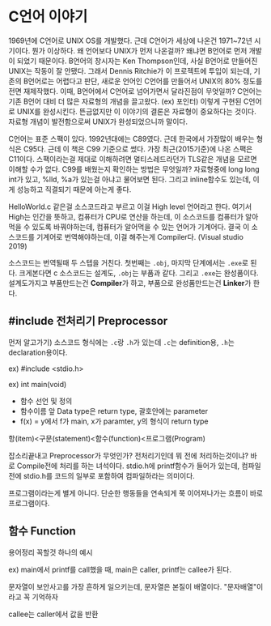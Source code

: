 # C언어 이야기

1969년에 C언어로 UNIX OS를 개발했다. 근데 C언어가 세상에 나온건 1971~72년 시기이다. 뭔가 이상하다. 왜 언어보다 UNIX가 먼저 나온걸까? 왜냐면 B언어로 먼저 개발이 되었기 때문이다. B언어의 창시자는 Ken Thompson인데, 사실 B언어로 만들어진 UNIX는 작동이 잘 안됐다. 그래서 Dennis Ritchie가 이 프로젝트에 투입이 되는데, 기존의 B언어로는 어렵다고 판단, 새로운 언어인 C언어를 만들어서 UNIX의 80% 정도를 전면 재제작했다. 이때, B언어에서 C언어로 넘어가면서 달라진점이 무엇일까? C언어는 기존 B언어 대비 더 많은 자료형의 개념을 끌고왔다. (ex) 포인터) 이렇게 구현된 C언어로 UNIX를 완성시킨다. 뜬금없지만 이 이야기의 결론은 자료형이 중요하다는 것이다. 자료형 개념이 발전함으로써 UNIX가 완성되었으니까 말이다. 



C언어는 표준 스팩이 있다. 1992년대에는 C89였다. 근데 한국에서 가장많이 배우는 형식은 C95다. 근데 이 책은 C99 기준으로 썼다. 가장 최근(2015기준)에 나온 스팩은 C11이다. 스팩이라는걸 제대로 이해하려면 멀티스레드라던가 TLS같은 개념을 모르면 이해할 수가 없다. C99를 배웠는지 확인하는 방법은 무엇일까? 자료형중에 long long int가 있고, %lld, %a가 있는걸 아냐고 물어보면 된다. 그리고 inline함수도 있는데, 이게 성능하고 직결되기 때문에 아는게 좋다.

HelloWorld.c 같은걸 소스코드라고 부르고 이걸 High level 언어라고 한다. 여기서 High는 인간을 뜻하고, 컴퓨터가 CPU로 연산을 하는데, 이 소스코드를 컴퓨터가 알아먹을 수 있도록 바꿔야하는데, 컴퓨터가 알어먹을 수 있는 언어가 기계어다. 결국 이 소스코드를 기계어로 번역해야하는데, 이걸 해주는게 Compiler다. (Visual studio 2019) 

소스코드는 번역될때 두 스텝을 거친다. 첫번째는 `.obj`, 마지막 단계에서는 `.exe`로 된다. 크게본다면 c 소스코드는 설계도, `.obj`는 부품과 같다. 그리고 `.exe`는 완성품이다. 설계도가지고 부품만드는건 **Compiler**가 하고, 부품으로 완성품만드는건 **Linker**가 한다. 



## #include 전처리기 Preprocessor

먼저 알고가기) 소스코드 형식에는 `.c`랑 `.h`가 있는데 `.c`는 definition용, `.h`는 declaration용이다.

ex) #include <stdio.h>

ex) int main(void)

- 함수 선언 및 정의
- 함수이름 앞 Data type은 return type, 괄호안에는 parameter
- f(x) = y에서 f가 main, x가 paramter, y의 형식이 return type

항(item)<구문(statement)<함수(function)<프로그램(Program)



잡소리끝내고 Preprocessor가 무엇인가? 전처리기인데 뭐 전에 처리하는것이냐? 바로 Compile전에 처리를 하는 녀석이다. stdio.h에 printf함수가 들어가 있는데, 컴파일전에 stdio.h를 코드의 일부로 포함하여 컴파일하라는 의미이다.

프로그램이라는게 별게 아니다. 단순한 행동들을 연속되게 쭉 이어져나가는 흐름이 바로 프로그램이다. 



## 함수 Function

용어정리 꼭할것 하나의 예시

ex) main에서 printf를 call했을 때, main은 caller, printf는 callee가 된다. 

문자열이 보안사고를 가장 흔하게 일으키는데, 문자열은 본질이 배열이다. "문자배열"이라고 꼭 기억하자

callee는 caller에서 값을 반환

